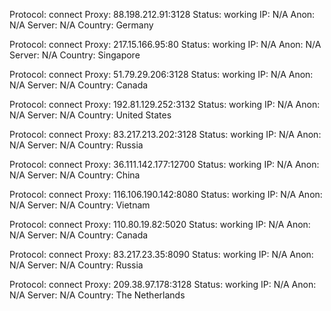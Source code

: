 Protocol: connect
Proxy: 88.198.212.91:3128
Status: working
IP: N/A
Anon: N/A
Server: N/A
Country: Germany

Protocol: connect
Proxy: 217.15.166.95:80
Status: working
IP: N/A
Anon: N/A
Server: N/A
Country: Singapore

Protocol: connect
Proxy: 51.79.29.206:3128
Status: working
IP: N/A
Anon: N/A
Server: N/A
Country: Canada

Protocol: connect
Proxy: 192.81.129.252:3132
Status: working
IP: N/A
Anon: N/A
Server: N/A
Country: United States

Protocol: connect
Proxy: 83.217.213.202:3128
Status: working
IP: N/A
Anon: N/A
Server: N/A
Country: Russia

Protocol: connect
Proxy: 36.111.142.177:12700
Status: working
IP: N/A
Anon: N/A
Server: N/A
Country: China

Protocol: connect
Proxy: 116.106.190.142:8080
Status: working
IP: N/A
Anon: N/A
Server: N/A
Country: Vietnam

Protocol: connect
Proxy: 110.80.19.82:5020
Status: working
IP: N/A
Anon: N/A
Server: N/A
Country: Canada

Protocol: connect
Proxy: 83.217.23.35:8090
Status: working
IP: N/A
Anon: N/A
Server: N/A
Country: Russia

Protocol: connect
Proxy: 209.38.97.178:3128
Status: working
IP: N/A
Anon: N/A
Server: N/A
Country: The Netherlands

